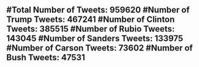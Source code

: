 #Total Number of Tweets: 959620 
#Number of Trump Tweets: 467241
#Number of Clinton Tweets: 385515
#Number of Rubio Tweets: 143045
#Number of Sanders Tweets: 133975
#Number of Carson Tweets: 73602
#Number of Bush Tweets: 47531
---
